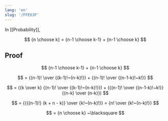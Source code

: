 ```yaml
---
lang: 'en'
slug: '/FFE63F'
---
```


In [[Probability]],

$$
{n \choose k} = {n-1 \choose k-1} + {n-1 \choose k}
$$

## Proof

$$
{n-1 \choose k-1} + {n-1 \choose k}
$$

$$
= {(n-1)! \over {(k-1)!~(n-k)!}} + {(n-1)! \over {(n-1-k)!~k!}}
$$

$$
= ({k \over k} {(n-1)! \over {(k-1)!~(n-k)!}}) + ({(n-1)! \over {(n-1-k)!~k!}} {(n-k) \over (n-k)})
$$

$$
= {{{(n-1)!} (k + n - k)} \over {k!~(n-k)!}} = {n! \over {k!~(n-k)!}}
$$

$$
= {n \choose k} ~\blacksquare
$$
